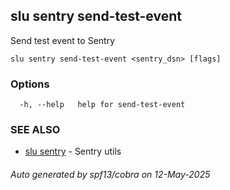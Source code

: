 ## slu sentry send-test-event

Send test event to Sentry

```
slu sentry send-test-event <sentry_dsn> [flags]
```

### Options

```
  -h, --help   help for send-test-event
```

### SEE ALSO

* [slu sentry](slu_sentry.md)	 - Sentry utils

###### Auto generated by spf13/cobra on 12-May-2025
